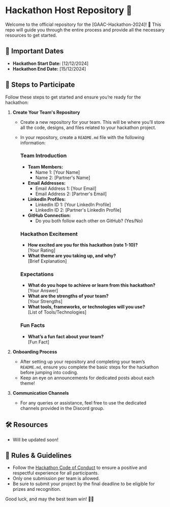 # Hackathon Host Repository 🎉

Welcome to the official repository for the [GAAC-Hackathon-2024]! 🚀 This repo will guide you through the entire process and provide all the necessary resources to get started.

## 📅 Important Dates

- **Hackathon Start Date:** [12/12/2024]
- **Hackathon End Date:** [15/12/2024]

## 📝 Steps to Participate

Follow these steps to get started and ensure you’re ready for the hackathon:

1. **Create Your Team's Repository**
   - Create a new repository for your team. This will be where you’ll store all the code, designs, and files related to your hackathon project.
   - In your repository, create a `README.md` file with the following information:

     ### Team Introduction
     - **Team Members:**  
       - Name 1: [Your Name]  
       - Name 2: [Partner's Name]  
     - **Email Addresses:**  
       - Email Address 1: [Your Email]  
       - Email Address 2: [Partner's Email]  
     - **LinkedIn Profiles:**  
       - LinkedIn ID 1: [Your LinkedIn Profile]  
       - LinkedIn ID 2: [Partner's LinkedIn Profile]  
     - **GitHub Connection:**  
       - Do you both follow each other on GitHub? (Yes/No)  

     ### Hackathon Excitement
     - **How excited are you for this hackathon (rate 1-10)?**  
       [Your Rating]
     - **What theme are you taking up, and why?**  
       [Brief Explanation]

     ### Expectations
     - **What do you hope to achieve or learn from this hackathon?**  
       [Your Answer]
     - **What are the strengths of your team?**  
       [Your Strengths]
     - **What tools, frameworks, or technologies will you use?**  
       [List of Tools/Technologies]

     ### Fun Facts
     - **What’s a fun fact about your team?**  
       [Fun Fact]

2. **Onboarding Process**
   - After setting up your repository and completing your team’s `README.md`, ensure you complete the basic steps for the hackathon before jumping into coding.
   - Keep an eye on announcements for dedicated posts about each theme!

3. **Communication Channels**
   - For any queries or assistance, feel free to use the dedicated channels provided in the Discord group.

## 🛠️ Resources

- Will be updated soon!

## 📄 Rules & Guidelines

- Follow the [Hackathon Code of Conduct](https://github.com/g-aeroastro-c/gaac-hackathon?tab=coc-ov-file#code-of-conduct-for-gaac-hackathon-2024-) to ensure a positive and respectful experience for all participants.
- Only one submission per team is allowed.
- Be sure to submit your project by the final deadline to be eligible for prizes and recognition.

Good luck, and may the best team win! 🚀🌟
